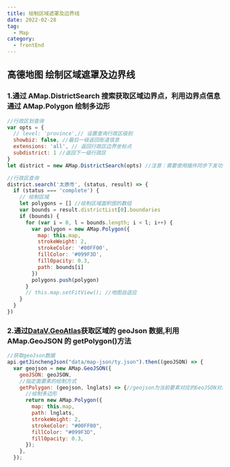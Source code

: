 ```yaml
---
title: 绘制区域遮罩及边界线
date: 2022-02-28
tag:
  - Map
category:
  - frontEnd
---
```


<!-- more -->

## 高德地图 绘制区域遮罩及边界线

### 1.通过 AMap.DistrictSearch 搜索获取区域边界点，利用边界点信息通过 AMap.Polygon 绘制多边形

```js
//行政区划查询
var opts = {
  // level: 'province',// 设置查询行政区级别
  showbiz: false, //最后一级返回街道信息
  extensions: 'all', // 返回行政区边界坐标点
  subdistrict: 1 //返回下一级行政区
}
let district = new AMap.DistrictSearch(opts) //注意：需要使用插件同步下发功能才能这样直接使用

//行政区查询
district.search('太原市', (status, result) => {
  if (status === 'complete') {
    // 绘制区域
    let polygons = [] //绘制区域面积图的数组
    var bounds = result.districtList[0].boundaries
    if (bounds) {
      for (var i = 0, l = bounds.length; i < l; i++) {
        var polygon = new AMap.Polygon({
          map: this.map,
          strokeWeight: 2,
          strokeColor: '#00FF00',
          fillColor: '#099F3D',
          fillOpacity: 0.3,
          path: bounds[i]
        })
        polygons.push(polygon)
      }
      // this.map.setFitView(); //地图自适应
    }
  }
})
```

### 2.通过[DataV.GeoAtlas](http://datav.aliyun.com/portal/school/atlas/area_selector#&lat=30.332329214580188&lng=106.72278672066881&zoom=3.5)获取区域的 geoJson 数据,利用 AMap.GeoJSON 的 getPolygon()方法

```js
//获取geoJson数据
api.getJinchengJson("data/map-json/ty.json").then((geoJSON) => {
  var geojson = new AMap.GeoJSON({
    geoJSON: geoJSON,
    //指定面要素的绘制方式
    getPolygon: (geojson, lnglats) => {//geojson为当前要素对应的GeoJSON对象，lnglats为对应的线的路径
      //绘制多边形
      return new AMap.Polygon({
        map: this.map,
        path: lnglats,
        strokeWeight: 2,
        strokeColor: "#00FF00",
        fillColor: "#099F3D",
        fillOpacity: 0.3,
      });
    },
  });
```
